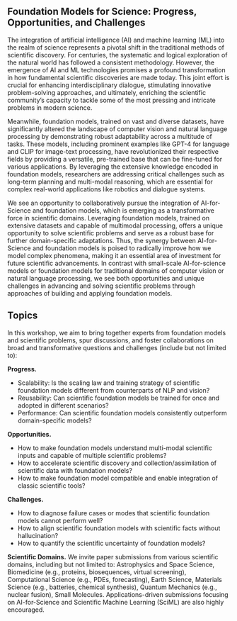 ## Foundation Models for Science: Progress, Opportunities, and Challenges

The integration of artificial intelligence (AI) and machine learning (ML) into the realm of science represents a pivotal shift in the traditional methods of scientific discovery. For centuries, the systematic and logical exploration of the natural world has followed a consistent methodology. However, the emergence of AI and ML technologies promises a profound transformation in how fundamental scientific discoveries are made today. This joint effort is crucial for enhancing interdisciplinary dialogue, stimulating innovative problem-solving approaches, and ultimately, enriching the scientific community’s capacity to tackle some of the most pressing and intricate problems in modern science.

Meanwhile, foundation models, trained on vast and diverse datasets, have significantly altered the landscape of computer vision and natural language processing by demonstrating robust adaptability across a multitude of tasks. These models, including prominent examples like GPT-4 for language and CLIP for image-text processing, have revolutionized their respective fields by providing a versatile, pre-trained base that can be fine-tuned for various applications. By leveraging the extensive knowledge encoded in foundation models, researchers are addressing critical challenges such as long-term planning and multi-modal reasoning, which are essential for complex real-world applications like robotics and dialogue systems.

We see an opportunity to collaboratively pursue the integration of AI-for-Science and foundation models, which is emerging as a transformative force in scientific domains. Leveraging foundation models, trained on extensive datasets and capable of multimodal processing, offers a unique opportunity to solve scientific problems and serve as a robust base for further domain-specific adaptations. Thus, the synergy between AI-for-Science and foundation models is poised to radically improve how we model complex phenomena, making it an essential area of investment for future scientific advancements. In contrast with small-scale AI-for-science models or foundation models for traditional domains of computer vision or natural language processing, we see both opportunities and unique challenges in advancing and solving scientific problems through approaches of building and applying foundation models.

## Topics
In this workshop, we aim to bring together experts from foundation models and scientific problems, spur discussions, and foster collaborations on broad and transformative questions and challenges (include but not limited to):

**Progress.**
- Scalability: Is the scaling law and training strategy of scientific foundation models different from counterparts of NLP and vision?
- Reusability: Can scientific foundation models be trained for once and adopted in different scenarios?
- Performance: Can scientific foundation models consistently outperform domain-specific models?

**Opportunities.**
- How to make foundation models understand multi-modal scientific inputs and capable of multiple scientific problems?
- How to accelerate scientific discovery and collection/assimilation of scientific data with foundation models?
- How to make foundation model compatible and enable integration of classic scientific tools?

**Challenges.**
- How to diagnose failure cases or modes that scientific foundation models cannot perform well?
- How to align scientific foundation models with scientific facts without hallucination?
- How to quantify the scientific uncertainty of foundation models?

**Scientific Domains.** We invite paper submissions from various scientific domains, including but not limited to: Astrophysics and Space Science, Biomedicine (e.g., proteins, biosequences, virtual screening), Computational Science (e.g., PDEs, forecasting), Earth Science, Materials Science (e.g., batteries, chemical synthesis), Quantum Mechanics (e.g., nuclear fusion), Small Molecules. Applications-driven submissions focusing on AI-for-Science and Scientific Machine Learning (SciML) are also highly encouraged.
